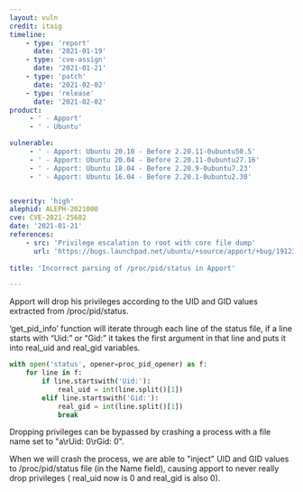```yaml
---
layout: vuln
credit: itaig
timeline:
    - type: 'report'
      date: '2021-01-19'
    - type: 'cve-assign'
      date: '2021-01-21'
    - type: 'patch'
      date: '2021-02-02'
    - type: 'release'
      date: '2021-02-02'
product:
     - ' - Apport'
     - ' - Ubuntu'

vulnerable:
     - ' - Apport: Ubuntu 20.10 - Before 2.20.11-0ubuntu50.5'
     - ' - Apport: Ubuntu 20.04 - Before 2.20.11-0ubuntu27.16'
     - ' - Apport: Ubuntu 18.04 - Before 2.20.9-0ubuntu7.23'
     - ' - Apport: Ubuntu 16.04 - Before 2.20.1-0ubuntu2.30'


severity: 'high'
alephid: ALEPH-2021000
cve: CVE-2021-25682
date: '2021-01-21'
references:
    - src: 'Privilege escalation to root with core file dump'
      url: 'https://bugs.launchpad.net/ubuntu/+source/apport/+bug/1912326'
  
title: 'Incorrect parsing of /proc/pid/status in Apport'

---
```

Apport will drop his privileges according to the UID and GID values extracted from /proc/pid/status.

‘get_pid_info’ function will iterate through each line of the status file, if a line starts with “Uid:” or “Gid:” it takes the first argument in that line and puts it into real_uid and real_gid variables.
```python
with open('status', opener=proc_pid_opener) as f:
    for line in f:
        if line.startswith('Uid:'):
            real_uid = int(line.split()[1])
        elif line.startswith('Gid:'):
            real_gid = int(line.split()[1])
            break
```
Dropping privileges can be bypassed by crashing a process with a file name set to "a\rUid: 0\rGid: 0".

When we will crash the process, we are able to "inject" UID and GID values to /proc/pid/status file (in the Name field), causing apport to never really drop privileges ( real_uid now is 0 and real_gid is also 0).